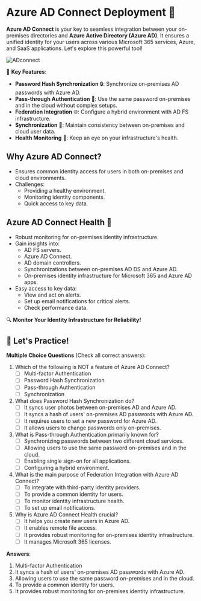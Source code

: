 # Azure AD Connect Deployment 🚀

**Azure AD Connect** is your key to seamless integration between your on-premises directories and **Azure Active Directory (Azure AD)**. It ensures a unified identity for your users across various Microsoft 365 services, Azure, and SaaS applications. Let's explore this powerful tool!

![ADconnect](https://learn.microsoft.com/en-us/training/wwl-azure/hybrid-identity/media/az500-active-directory-connect-0d951381.png)

🔐 **Key Features**:
- **Password Hash Synchronization** 🔒: Synchronize on-premises AD passwords with Azure AD.
- **Pass-through Authentication** 🔄: Use the same password on-premises and in the cloud without complex setups.
- **Federation Integration** 🌐: Configure a hybrid environment with AD FS infrastructure.
- **Synchronization** 🔄: Maintain consistency between on-premises and cloud user data.
- **Health Monitoring** 🏥: Keep an eye on your infrastructure's health.

## Why Azure AD Connect?
- Ensures common identity access for users in both on-premises and cloud environments.
- Challenges:
  - Providing a healthy environment.
  - Monitoring identity components.
  - Quick access to key data.

## Azure AD Connect Health 🏥
- Robust monitoring for on-premises identity infrastructure.
- Gain insights into:
  - AD FS servers.
  - Azure AD Connect.
  - AD domain controllers.
  - Synchronizations between on-premises AD DS and Azure AD.
  - On-premises identity infrastructure for Microsoft 365 and Azure AD apps.
- Easy access to key data:
  - View and act on alerts.
  - Set up email notifications for critical alerts.
  - Check performance data.

🔍 **Monitor Your Identity Infrastructure for Reliability!**

## 🌟 Let's Practice!

**Multiple Choice Questions** (Check all correct answers):

1. Which of the following is NOT a feature of Azure AD Connect?
   - [ ] Multi-factor Authentication
   - [ ] Password Hash Synchronization
   - [ ] Pass-through Authentication
   - [ ] Synchronization

2. What does Password Hash Synchronization do?
   - [ ] It syncs user photos between on-premises AD and Azure AD.
   - [ ] It syncs a hash of users' on-premises AD passwords with Azure AD.
   - [ ] It requires users to set a new password for Azure AD.
   - [ ] It allows users to change passwords only on-premises.

3. What is Pass-through Authentication primarily known for?
   - [ ] Synchronizing passwords between two different cloud services.
   - [ ] Allowing users to use the same password on-premises and in the cloud.
   - [ ] Enabling single sign-on for all applications.
   - [ ] Configuring a hybrid environment.

4. What is the main purpose of Federation Integration with Azure AD Connect?
   - [ ] To integrate with third-party identity providers.
   - [ ] To provide a common identity for users.
   - [ ] To monitor identity infrastructure health.
   - [ ] To set up email notifications.

5. Why is Azure AD Connect Health crucial?
   - [ ] It helps you create new users in Azure AD.
   - [ ] It enables remote file access.
   - [ ] It provides robust monitoring for on-premises identity infrastructure.
   - [ ] It manages Microsoft 365 licenses.

**Answers**:
1. Multi-factor Authentication
2. It syncs a hash of users' on-premises AD passwords with Azure AD.
3. Allowing users to use the same password on-premises and in the cloud.
4. To provide a common identity for users.
5. It provides robust monitoring for on-premises identity infrastructure.